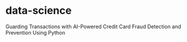# data-science
Guarding Transactions with AI-Powered Credit Card Fraud Detection and Prevention Using Python

